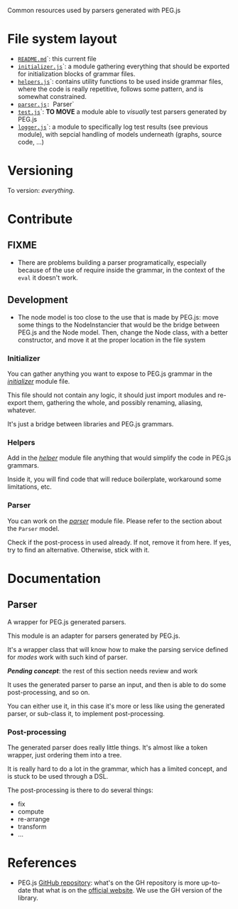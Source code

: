 Common resources used by parsers generated with PEG.js

# File system layout

* [`README.md`](./README.md)`: this current file
* [`initializer.js`](./initializer.js)`: a module gathering everything that should be exported for initialization blocks of grammar files.
* [`helpers.js`](./helpers.js)`: contains utility functions to be used inside grammar files, where the code is really repetitive, follows some pattern, and is somewhat constrained.
* [`parser.js`](./parser.js)`: `Parser`
* [`test.js`](./test.js)`: __TO MOVE__ a module able to _visually_ test parsers generated by PEG.js
* [`logger.js`](./logger.js)`: a module to specifically log test results (see previous module), with sepcial handling of models underneath (graphs, source code, ...)

# Versioning

To version: _everything_.

# Contribute

## FIXME

* There are problems building a parser programatically, especially because of the use of require inside the grammar, in the context of the `eval` it doesn't work.

## Development

* The node model is too close to the use that is made by PEG.js: move some things to the NodeInstancier that would be the bridge between PEG.js and the Node model. Then, change the Node class, with a better constructor, and move it at the proper location in the file system

### Initializer

You can gather anything you want to expose to PEG.js grammar in the [_initializer_](./initializer.js) module file.

This file should not contain any logic, it should just import modules and re-export them, gathering the whole, and possibly renaming, aliasing, whatever.

It's just a bridge between libraries and PEG.js grammars.

### Helpers

Add in the [_helper_](./helper.js) module file anything that would simplify the code in PEG.js grammars.

Inside it, you will find code that will reduce boilerplate, workaround some limitations, etc.

### Parser

You can work on the [_parser_](./parser.js) module file. Please refer to the section about the `Parser` model.

Check if the post-process in used already. If not, remove it from here. If yes, try to find an alternative. Otherwise, stick with it.

# Documentation

## Parser

A wrapper for PEG.js generated parsers.

This module is an adapter for parsers generated by PEG.js.

It's a wrapper class that will know how to make the parsing service defined for _modes_ work with such kind of parser.

___Pending concept___: the rest of this section needs review and work

It uses the generated parser to parse an input, and then is able to do some post-processing, and so on.

You can either use it, in this case it's more or less like using the generated parser, or sub-class it, to implement post-processing.

### Post-processing

The generated parser does really little things. It's almost like a token wrapper, just ordering them into a tree.

It is really hard to do a lot in the grammar, which has a limited concept, and is stuck to be used through a DSL.

The post-processing is there to do several things:

* fix
* compute
* re-arrange
* transform
* ...

# References

* PEG.js [GitHub repository](https://github.com/dmajda/pegjs): what's on the GH repository is more up-to-date that what is on the [official website](http://pegjs.majda.cz/). We use the GH version of the library.

